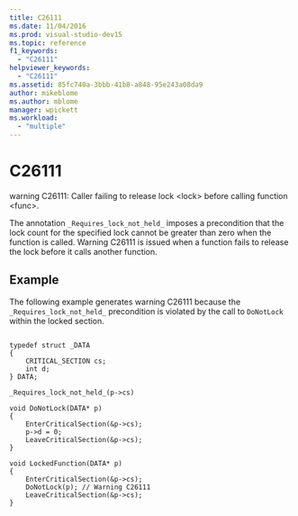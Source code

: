 ```yaml
---
title: C26111
ms.date: 11/04/2016
ms.prod: visual-studio-dev15
ms.topic: reference
f1_keywords:
  - "C26111"
helpviewer_keywords:
  - "C26111"
ms.assetid: 85fc740a-3bbb-41b8-a848-95e243a08da9
author: mikeblome
ms.author: mblome
manager: wpickett
ms.workload:
  - "multiple"
---
```

# C26111
warning C26111: Caller failing to release lock \<lock> before calling function \<func>.

 The annotation `_Requires_lock_not_held_` imposes a precondition that the lock count for the specified lock cannot be greater than zero when the function is called. Warning C26111 is issued when a function fails to release the lock before it calls another function.

## Example
 The following example generates warning C26111 because the `_Requires_lock_not_held_` precondition is violated by the call to `DoNotLock` within the locked section.

```

typedef struct _DATA
{
    CRITICAL_SECTION cs;
    int d;
} DATA;

_Requires_lock_not_held_(p->cs)

void DoNotLock(DATA* p)
{
    EnterCriticalSection(&p->cs);
    p->d = 0;
    LeaveCriticalSection(&p->cs);
}

void LockedFunction(DATA* p)
{
    EnterCriticalSection(&p->cs);
    DoNotLock(p); // Warning C26111
    LeaveCriticalSection(&p->cs);
}
```